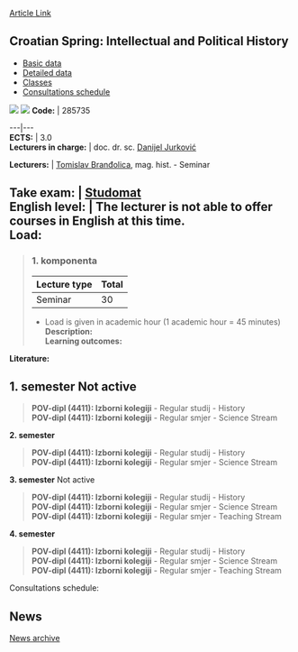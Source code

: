 [Article Link](https://www.fhs.hr/en/course/csiaph)

## Croatian Spring: Intellectual and Political History
  * [Basic data](https://www.fhs.hr/en/course/csiaph#v1id-523764_306493_1_0 "Basic data")
  * [Detailed data](https://www.fhs.hr/en/course/csiaph#v1id-523764_306493_1_1 "Detailed data")
  * [Classes](https://www.fhs.hr/en/course/csiaph#v1id-523764_306493_1_2 "Classes")
  * [Consultations schedule](https://www.fhs.hr/en/course/csiaph#v1id-523764_306493_1_3 "Consultations schedule")


[![](https://www.fhs.hr/img/flags/gif/hr.gif)](https://www.fhs.hr/predmet/hpipp) [![](https://www.fhs.hr/img/flags/gif/gb.gif)](https://www.fhs.hr/en/course/csiaph)
**Code:** |  285735  
  
---|---  
**ECTS:** |  3.0   
**Lecturers in charge:** |  doc. dr. sc. [Danijel Jurković](https://www.fhs.hr/staff/danijel.jurkovic)   
  
**Lecturers:** |  [Tomislav Branđolica](https://www.fhs.hr/djelatnik/tomislav.brandjolica), mag. hist. - Seminar  
  
**Take exam:** |  [Studomat](http://www.isvu.hr/studomat)  
**English level:** |  The lecturer is not able to offer courses in English at this time.   
**Load:**  
---  
> ### 1. komponenta
> | Lecture type | Total  
> ---|---  
> Seminar | 30  
> * Load is given in academic hour (1 academic hour = 45 minutes)   
**Description:**  
> **Learning outcomes:**  

  
**Literature:**  

  
**1. semester** Not active  
---  
> **POV-dipl (4411): Izborni kolegiji** - Regular studij - History  
>  **POV-dipl (4411): Izborni kolegiji** - Regular smjer - Science Stream  
>   
  
**2. semester**  
> **POV-dipl (4411): Izborni kolegiji** - Regular studij - History  
>  **POV-dipl (4411): Izborni kolegiji** - Regular smjer - Science Stream  
>   
  
**3. semester** Not active  
> **POV-dipl (4411): Izborni kolegiji** - Regular studij - History  
>  **POV-dipl (4411): Izborni kolegiji** - Regular smjer - Science Stream  
>  **POV-dipl (4411): Izborni kolegiji** - Regular smjer - Teaching Stream  
>   
  
**4. semester**  
> **POV-dipl (4411): Izborni kolegiji** - Regular studij - History  
>  **POV-dipl (4411): Izborni kolegiji** - Regular smjer - Science Stream  
>  **POV-dipl (4411): Izborni kolegiji** - Regular smjer - Teaching Stream  
>   
Consultations schedule: 


## News
[News archive](https://www.fhs.hr/en/course/csiaph?@=21tum#news_132951 "News archive")
